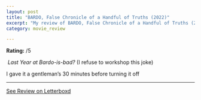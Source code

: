 ```yaml
---
layout: post
title: "BARDO, False Chronicle of a Handful of Truths (2022)"
excerpt: "My review of BARDO, False Chronicle of a Handful of Truths (2022)"
category: movie_review

---
```


**Rating:** /5

<i> Last Year at Bardo-is-bad? </i>(I refuse to workshop this joke)

I gave it a gentleman’s 30 minutes before turning it off

<hr>

[See Review on Letterboxd](https://boxd.it/3OTIfj)

